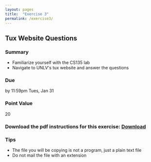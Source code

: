 ```yaml
---
layout: pages
title:  "Exercise 3"
permalink: /exercise3/
---
```


## Tux Website Questions 

### Summary

- Familiarize yourself with the CS135 lab
- Navigate to UNLV's tux website and answer the questions

### Due
by 11:59pm Tues, Jan 31

### Point Value
20

### Download the pdf instructions for this exercise: [Download](https://github.com/jeungsook/cs135/blob/master/exercises/pdf/CS%20135%20Spring%202017%20Exercise%20%233.pdf)

### Tips
- The file you will be copying is not a program, just a plain text file
- Do not mail the file with an extension
